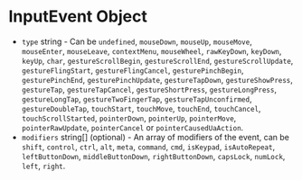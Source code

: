 # InputEvent Object

* `type` string - Can be `undefined`, `mouseDown`, `mouseUp`, `mouseMove`,
  `mouseEnter`, `mouseLeave`, `contextMenu`, `mouseWheel`, `rawKeyDown`,
  `keyDown`, `keyUp`, `char`, `gestureScrollBegin`, `gestureScrollEnd`,
  `gestureScrollUpdate`, `gestureFlingStart`, `gestureFlingCancel`,
  `gesturePinchBegin`, `gesturePinchEnd`, `gesturePinchUpdate`,
  `gestureTapDown`, `gestureShowPress`, `gestureTap`, `gestureTapCancel`,
  `gestureShortPress`, `gestureLongPress`, `gestureLongTap`,
  `gestureTwoFingerTap`, `gestureTapUnconfirmed`, `gestureDoubleTap`,
  `touchStart`, `touchMove`, `touchEnd`, `touchCancel`, `touchScrollStarted`,
  `pointerDown`, `pointerUp`, `pointerMove`, `pointerRawUpdate`,
  `pointerCancel` or `pointerCausedUaAction`.
* `modifiers` string[] (optional) - An array of modifiers of the event, can
  be `shift`, `control`, `ctrl`, `alt`, `meta`, `command`, `cmd`, `isKeypad`,
  `isAutoRepeat`, `leftButtonDown`, `middleButtonDown`, `rightButtonDown`,
  `capsLock`, `numLock`, `left`, `right`.
